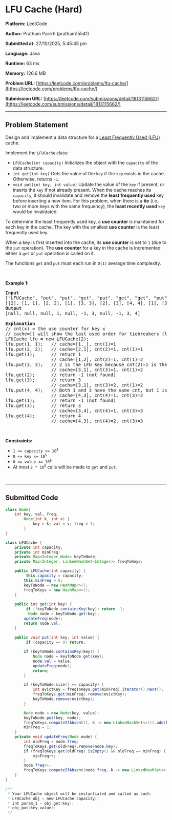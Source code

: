 
# LFU Cache (Hard)

**Platform:** LeetCode  

**Author:** Pratham Parikh (pratham15541)  

**Submitted at:** 27/10/2025, 5:45:45 pm

**Language:** Java  

**Runtime:** 63 ms 

**Memory:** 126.6 MB  

**Problem URL:** [https://leetcode.com/problems/lfu-cache/](https://leetcode.com/problems/lfu-cache/)  

**Submission URL:** [https://leetcode.com/submissions/detail/1813115662/](https://leetcode.com/submissions/detail/1813115662/)  

---

## Problem Statement
<p>Design and implement a data structure for a <a href="https://en.wikipedia.org/wiki/Least_frequently_used" target="_blank">Least Frequently Used (LFU)</a> cache.</p>

<p>Implement the <code>LFUCache</code> class:</p>

<ul>
	<li><code>LFUCache(int capacity)</code> Initializes the object with the <code>capacity</code> of the data structure.</li>
	<li><code>int get(int key)</code> Gets the value of the <code>key</code> if the <code>key</code> exists in the cache. Otherwise, returns <code>-1</code>.</li>
	<li><code>void put(int key, int value)</code> Update the value of the <code>key</code> if present, or inserts the <code>key</code> if not already present. When the cache reaches its <code>capacity</code>, it should invalidate and remove the <strong>least frequently used</strong> key before inserting a new item. For this problem, when there is a <strong>tie</strong> (i.e., two or more keys with the same frequency), the <strong>least recently used</strong> <code>key</code> would be invalidated.</li>
</ul>

<p>To determine the least frequently used key, a <strong>use counter</strong> is maintained for each key in the cache. The key with the smallest <strong>use counter</strong> is the least frequently used key.</p>

<p>When a key is first inserted into the cache, its <strong>use counter</strong> is set to <code>1</code> (due to the <code>put</code> operation). The <strong>use counter</strong> for a key in the cache is incremented either a <code>get</code> or <code>put</code> operation is called on it.</p>

<p>The functions&nbsp;<code data-stringify-type="code">get</code>&nbsp;and&nbsp;<code data-stringify-type="code">put</code>&nbsp;must each run in <code>O(1)</code> average time complexity.</p>

<p>&nbsp;</p>
<p><strong class="example">Example 1:</strong></p>

<pre>
<strong>Input</strong>
[&quot;LFUCache&quot;, &quot;put&quot;, &quot;put&quot;, &quot;get&quot;, &quot;put&quot;, &quot;get&quot;, &quot;get&quot;, &quot;put&quot;, &quot;get&quot;, &quot;get&quot;, &quot;get&quot;]
[[2], [1, 1], [2, 2], [1], [3, 3], [2], [3], [4, 4], [1], [3], [4]]
<strong>Output</strong>
[null, null, null, 1, null, -1, 3, null, -1, 3, 4]

<strong>Explanation</strong>
// cnt(x) = the use counter for key x
// cache=[] will show the last used order for tiebreakers (leftmost element is  most recent)
LFUCache lfu = new LFUCache(2);
lfu.put(1, 1);   // cache=[1,_], cnt(1)=1
lfu.put(2, 2);   // cache=[2,1], cnt(2)=1, cnt(1)=1
lfu.get(1);      // return 1
                 // cache=[1,2], cnt(2)=1, cnt(1)=2
lfu.put(3, 3);   // 2 is the LFU key because cnt(2)=1 is the smallest, invalidate 2.
&nbsp;                // cache=[3,1], cnt(3)=1, cnt(1)=2
lfu.get(2);      // return -1 (not found)
lfu.get(3);      // return 3
                 // cache=[3,1], cnt(3)=2, cnt(1)=2
lfu.put(4, 4);   // Both 1 and 3 have the same cnt, but 1 is LRU, invalidate 1.
                 // cache=[4,3], cnt(4)=1, cnt(3)=2
lfu.get(1);      // return -1 (not found)
lfu.get(3);      // return 3
                 // cache=[3,4], cnt(4)=1, cnt(3)=3
lfu.get(4);      // return 4
                 // cache=[4,3], cnt(4)=2, cnt(3)=3
</pre>

<p>&nbsp;</p>
<p><strong>Constraints:</strong></p>

<ul>
	<li><code>1 &lt;= capacity&nbsp;&lt;= 10<sup>4</sup></code></li>
	<li><code>0 &lt;= key &lt;= 10<sup>5</sup></code></li>
	<li><code>0 &lt;= value &lt;= 10<sup>9</sup></code></li>
	<li>At most <code>2 * 10<sup>5</sup></code>&nbsp;calls will be made to <code>get</code> and <code>put</code>.</li>
</ul>

<p>&nbsp;</p>
<span style="display: none;">&nbsp;</span>

---

## Submitted Code
```java
class Node{
    int key, val, freq;
        Node(int k, int v) {
            key = k; val = v; freq = 1;
        }
}

class LFUCache {
    private int capacity;
    private int minFreq;
    private Map<Integer,Node> keyToNode;
    private Map<Integer, LinkedHashSet<Integer>> freqToKeys;

    public LFUCache(int capacity) {
         this.capacity = capacity;
        this.minFreq = 0;
        keyToNode = new HashMap<>();
        freqToKeys = new HashMap<>();
    }
    
    public int get(int key) {
         if (!keyToNode.containsKey(key)) return -1;
          Node node = keyToNode.get(key);
        updateFreq(node);
        return node.val;
    }
    
    public void put(int key, int value) {
         if (capacity == 0) return;

        if (keyToNode.containsKey(key)) {
            Node node = keyToNode.get(key);
            node.val = value;
            updateFreq(node);
            return;
        }

        if (keyToNode.size() == capacity) {
            int evictKey = freqToKeys.get(minFreq).iterator().next();
            freqToKeys.get(minFreq).remove(evictKey);
            keyToNode.remove(evictKey);
        }

        Node node = new Node(key, value);
        keyToNode.put(key, node);
        freqToKeys.computeIfAbsent(1, k -> new LinkedHashSet<>()).add(key);
        minFreq = 1;
    }
    private void updateFreq(Node node) {
        int oldFreq = node.freq;
        freqToKeys.get(oldFreq).remove(node.key);
        if (freqToKeys.get(oldFreq).isEmpty() && oldFreq == minFreq) {
            minFreq++;
        }
        node.freq++;
        freqToKeys.computeIfAbsent(node.freq, k -> new LinkedHashSet<>()).add(node.key);
    }
}

/**
 * Your LFUCache object will be instantiated and called as such:
 * LFUCache obj = new LFUCache(capacity);
 * int param_1 = obj.get(key);
 * obj.put(key,value);
 */
```
